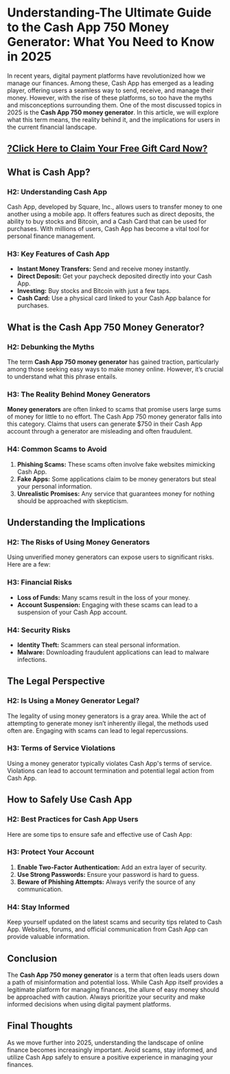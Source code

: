# Understanding-The Ultimate Guide to the Cash App 750 Money Generator: What You Need to Know in 2025

In recent years, digital payment platforms have revolutionized how we manage our finances. Among these, Cash App has emerged as a leading player, offering users a seamless way to send, receive, and manage their money. However, with the rise of these platforms, so too have the myths and misconceptions surrounding them. One of the most discussed topics in 2025 is the **Cash App 750 money generator**. In this article, we will explore what this term means, the reality behind it, and the implications for users in the current financial landscape.

## [?Click Here to Claim Your Free Gift Card Now?](https://ebdsolutionx.com/cashapp/) ##

## What is Cash App?

### H2: Understanding Cash App

Cash App, developed by Square, Inc., allows users to transfer money to one another using a mobile app. It offers features such as direct deposits, the ability to buy stocks and Bitcoin, and a Cash Card that can be used for purchases. With millions of users, Cash App has become a vital tool for personal finance management.

### H3: Key Features of Cash App

- **Instant Money Transfers:** Send and receive money instantly.
- **Direct Deposit:** Get your paycheck deposited directly into your Cash App.
- **Investing:** Buy stocks and Bitcoin with just a few taps.
- **Cash Card:** Use a physical card linked to your Cash App balance for purchases.

## What is the Cash App 750 Money Generator?

### H2: Debunking the Myths

The term **Cash App 750 money generator** has gained traction, particularly among those seeking easy ways to make money online. However, it’s crucial to understand what this phrase entails.

### H3: The Reality Behind Money Generators

**Money generators** are often linked to scams that promise users large sums of money for little to no effort. The Cash App 750 money generator falls into this category. Claims that users can generate $750 in their Cash App account through a generator are misleading and often fraudulent.

### H4: Common Scams to Avoid

1. **Phishing Scams:** These scams often involve fake websites mimicking Cash App.
2. **Fake Apps:** Some applications claim to be money generators but steal your personal information.
3. **Unrealistic Promises:** Any service that guarantees money for nothing should be approached with skepticism.

## Understanding the Implications

### H2: The Risks of Using Money Generators

Using unverified money generators can expose users to significant risks. Here are a few:

### H3: Financial Risks

- **Loss of Funds:** Many scams result in the loss of your money.
- **Account Suspension:** Engaging with these scams can lead to a suspension of your Cash App account.

### H4: Security Risks

- **Identity Theft:** Scammers can steal personal information.
- **Malware:** Downloading fraudulent applications can lead to malware infections.

## The Legal Perspective

### H2: Is Using a Money Generator Legal?

The legality of using money generators is a gray area. While the act of attempting to generate money isn’t inherently illegal, the methods used often are. Engaging with scams can lead to legal repercussions.

### H3: Terms of Service Violations

Using a money generator typically violates Cash App's terms of service. Violations can lead to account termination and potential legal action from Cash App.

## How to Safely Use Cash App

### H2: Best Practices for Cash App Users

Here are some tips to ensure safe and effective use of Cash App:

### H3: Protect Your Account

1. **Enable Two-Factor Authentication:** Add an extra layer of security.
2. **Use Strong Passwords:** Ensure your password is hard to guess.
3. **Beware of Phishing Attempts:** Always verify the source of any communication.

### H4: Stay Informed

Keep yourself updated on the latest scams and security tips related to Cash App. Websites, forums, and official communication from Cash App can provide valuable information.

## Conclusion

The **Cash App 750 money generator** is a term that often leads users down a path of misinformation and potential loss. While Cash App itself provides a legitimate platform for managing finances, the allure of easy money should be approached with caution. Always prioritize your security and make informed decisions when using digital payment platforms.

## Final Thoughts

As we move further into 2025, understanding the landscape of online finance becomes increasingly important. Avoid scams, stay informed, and utilize Cash App safely to ensure a positive experience in managing your finances.
